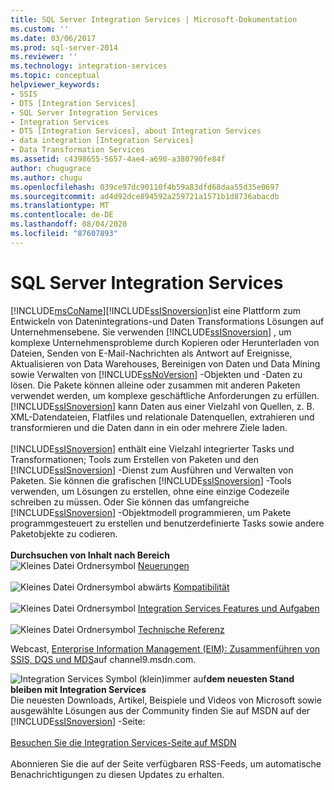 ```yaml
---
title: SQL Server Integration Services | Microsoft-Dokumentation
ms.custom: ''
ms.date: 03/06/2017
ms.prod: sql-server-2014
ms.reviewer: ''
ms.technology: integration-services
ms.topic: conceptual
helpviewer_keywords:
- SSIS
- DTS [Integration Services]
- SQL Server Integration Services
- Integration Services
- DTS [Integration Services], about Integration Services
- data integration [Integration Services]
- Data Transformation Services
ms.assetid: c4398655-5657-4ae4-a690-a380790fe84f
author: chugugrace
ms.author: chugu
ms.openlocfilehash: 039ce97dc90110f4b59a83dfd68daa55d35e0697
ms.sourcegitcommit: ad4d92dce894592a259721a1571b1d8736abacdb
ms.translationtype: MT
ms.contentlocale: de-DE
ms.lasthandoff: 08/04/2020
ms.locfileid: "87607893"
---
```

# <a name="sql-server-integration-services"></a>SQL Server Integration Services
  
[!INCLUDE[msCoName](../includes/msconame-md.md)][!INCLUDE[ssISnoversion](../includes/ssisnoversion-md.md)]ist eine Plattform zum Entwickeln von Datenintegrations-und Daten Transformations Lösungen auf Unternehmensebene. Sie verwenden [!INCLUDE[ssISnoversion](../includes/ssisnoversion-md.md)] , um komplexe Unternehmensprobleme durch Kopieren oder Herunterladen von Dateien, Senden von E-Mail-Nachrichten als Antwort auf Ereignisse, Aktualisieren von Data Warehouses, Bereinigen von Daten und Data Mining sowie Verwalten von [!INCLUDE[ssNoVersion](../includes/ssnoversion-md.md)] -Objekten und -Daten zu lösen. Die Pakete können alleine oder zusammen mit anderen Paketen verwendet werden, um komplexe geschäftliche Anforderungen zu erfüllen. [!INCLUDE[ssISnoversion](../includes/ssisnoversion-md.md)] kann Daten aus einer Vielzahl von Quellen, z. B. XML-Datendateien, Flatfiles und relationale Datenquellen, extrahieren und transformieren und die Daten dann in ein oder mehrere Ziele laden.<br /><br /> [!INCLUDE[ssISnoversion](../includes/ssisnoversion-md.md)] enthält eine Vielzahl integrierter Tasks und Transformationen; Tools zum Erstellen von Paketen und den [!INCLUDE[ssISnoversion](../includes/ssisnoversion-md.md)] -Dienst zum Ausführen und Verwalten von Paketen. Sie können die grafischen [!INCLUDE[ssISnoversion](../includes/ssisnoversion-md.md)] -Tools verwenden, um Lösungen zu erstellen, ohne eine einzige Codezeile schreiben zu müssen. Oder Sie können das umfangreiche [!INCLUDE[ssISnoversion](../includes/ssisnoversion-md.md)] -Objektmodell programmieren, um Pakete programmgesteuert zu erstellen und benutzerdefinierte Tasks sowie andere Paketobjekte zu codieren.<br /><br /> **Durchsuchen von Inhalt nach Bereich**<br /> ![Kleines Datei Ordnersymbol](media/filefolder-small.gif "Kleines Dateiordnersymbol") [Neuerungen](what-s-new-in-integration-services-in-sql-server-2016.md)<br /><br /> ![Kleines Datei Ordnersymbol](media/filefolder-small.gif "Kleines Dateiordnersymbol") abwärts [Kompatibilität](integration-services-backward-compatibility.md)<br /><br /> ![Kleines Datei Ordnersymbol](media/filefolder-small.gif "Kleines Dateiordnersymbol") [Integration Services Features und Aufgaben](../../2014/integration-services/integration-services-features-and-tasks.md)<br /><br /> ![Kleines Datei Ordnersymbol](media/filefolder-small.gif "Kleines Dateiordnersymbol") [Technische Referenz](../../2014/integration-services/technical-reference-integration-services.md)  
  
 Webcast, [Enterprise Information Management (EIM): Zusammenführen von SSIS, DQS und MDS](https://go.microsoft.com/fwlink/?LinkId=258672)auf channel9.msdn.com.  
  
![Integration Services Symbol (klein)](media/dts-16.gif "Integration Services (kleines Symbol)")immer auf**dem neuesten Stand bleiben mit Integration Services**  <br /> Die neuesten Downloads, Artikel, Beispiele und Videos von Microsoft sowie ausgewählte Lösungen aus der Community finden Sie auf MSDN auf der [!INCLUDE[ssISnoversion](../includes/ssisnoversion-md.md)] -Seite:<br /><br /> [Besuchen Sie die Integration Services-Seite auf MSDN](https://go.microsoft.com/fwlink/?LinkId=136655)<br /><br /> Abonnieren Sie die auf der Seite verfügbaren RSS-Feeds, um automatische Benachrichtigungen zu diesen Updates zu erhalten.  
  
  
